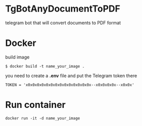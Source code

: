 # TgBotAnyDocumentToPDF
telegram bot that will convert documents to PDF format

# Docker
build image

` $ docker build -t name_your_image . `

you need to create a **.env** file and put the Telegram token there

`TOKEN = 'x0x0x0x0x0x0x0x0x0x0x0x0x0x0x--x0x0x0x0x--x0x0x'`

# Run container
` docker run -it -d name_your_image `